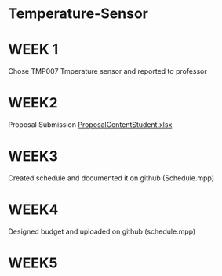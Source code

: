 # Temperature-Sensor

# WEEK 1
Chose TMP007 Tmperature sensor and reported to professor

# WEEK2
Proposal Submission
[ProposalContentStudent.xlsx](https://github.com/RVBuckets/Temperature-Sensor/files/2508016/ProposalContentStudent.xlsx)

# WEEK3
Created schedule and documented it on github (Schedule.mpp)

# WEEK4
Designed budget and uploaded on github (schedule.mpp)

# WEEK5
